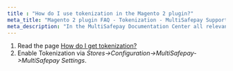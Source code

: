 ```yaml
---
title : "How do I use tokenization in the Magento 2 plugin?"
meta_title: "Magento 2 plugin FAQ - Tokenization - MultiSafepay Support"
meta_description: "In the MultiSafepay Documentation Center all relevant information regarding our Plugins and API. As well as Support pages for Payment Method, Tools and General Questions. You can also find the contact details of our Support Team and Integration Team."
---
```


1. Read the page [How do I get tokenization?](/tools/tokenization/how-do-i-get-tokenization/)
2. Enable Tokenization via _Stores->Configuration->MultiSafepay->MultiSafepay Settings_.

